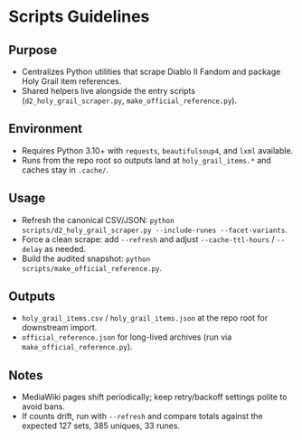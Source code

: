 # Scripts Guidelines

## Purpose
- Centralizes Python utilities that scrape Diablo II Fandom and package Holy Grail item references.
- Shared helpers live alongside the entry scripts (`d2_holy_grail_scraper.py`, `make_official_reference.py`).

## Environment
- Requires Python 3.10+ with `requests`, `beautifulsoup4`, and `lxml` available.
- Runs from the repo root so outputs land at `holy_grail_items.*` and caches stay in `.cache/`.

## Usage
- Refresh the canonical CSV/JSON: `python scripts/d2_holy_grail_scraper.py --include-runes --facet-variants`.
- Force a clean scrape: add `--refresh` and adjust `--cache-ttl-hours` / `--delay` as needed.
- Build the audited snapshot: `python scripts/make_official_reference.py`.

## Outputs
- `holy_grail_items.csv` / `holy_grail_items.json` at the repo root for downstream import.
- `official_reference.json` for long-lived archives (run via `make_official_reference.py`).

## Notes
- MediaWiki pages shift periodically; keep retry/backoff settings polite to avoid bans.
- If counts drift, run with `--refresh` and compare totals against the expected 127 sets, 385 uniques, 33 runes.
